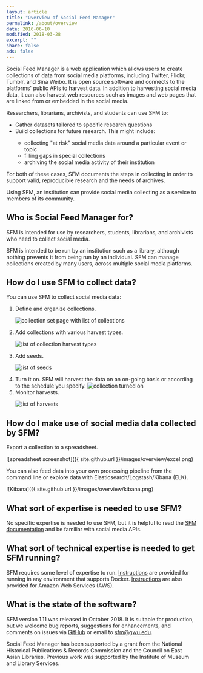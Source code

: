 ```yaml
---
layout: article
title: "Overview of Social Feed Manager"
permalink: /about/overview
date: 2016-06-10
modified: 2018-03-28
excerpt: ""
share: false
ads: false
---
```


Social Feed Manager is a web application which allows users to create collections of data from social media platforms, 
including Twitter, Flickr, Tumblr, and Sina Weibo. It is open source software and connects to the platforms' public APIs to harvest data. In addition to harvesting social media data, it can also harvest web resources such as images and web pages that are linked from or embedded in the social media.
 
Researchers, librarians, archivists, and students can use SFM to:

<ul>
<li>Gather datasets tailored to specific research questions</li>
<li> Build collections for future research. This might include:</li>
  <ul>
  <li>collecting "at risk" social media data around a particular event or topic</li>
  <li>filling gaps in special collections</li>
  <li> archiving the social media activity of their institution</li>
  </ul>
</ul>

For both of these cases, SFM documents the steps in collecting in order to support valid, reproducible research and the needs of archives.

Using SFM, an institution can provide social media collecting as a service to members of its community.

Who is Social Feed Manager for?
-------------------------------
SFM is intended for use by researchers, students, librarians, and archivists who need to collect social media. 

SFM is intended to be run by an institution such as a library, although nothing prevents it from being run by an individual. SFM can manage collections created by many users, across multiple social media platforms.

How do I use SFM to collect data?
--------------------
You can use SFM to collect social media data:

<ol>
<li>Define and organize collections.
<p><img src="{{ site.github.url }}/images/overview/collection_set_multi.png" alt="collection set page with list of collections"></p></li>
<li> Add collections with various harvest types.
<p><img src="{{ site.github.url }}/images/overview/collection_types.png" alt="list of collection harvest types"></p></li>
<li>Add seeds.
<p><img src="{{ site.github.url }}/images/overview/seeds.png" alt="list of seeds"></p></li>
<li>Turn it on.  SFM will harvest the data on an on-going basis or according to the schedule you specify.
<img src="{{ site.github.url }}/images/overview/collection.png" alt="collection turned on"></li>
<li>Monitor harvests.
<p><img src="{{ site.github.url }}/images/overview/harvests.png" alt="list of harvests"></p></li>
</ol>


How do I make use of social media data collected by SFM?
--------------------------------------------------------
Export a collection to a spreadsheet.

![spreadsheet screenshot]({{ site.github.url }}/images/overview/excel.png)

You can also feed data into your own processing pipeline from the command line or explore data with Elasticsearch/Logstash/Kibana (ELK).


![Kibana]({{ site.github.url }}/images/overview/kibana.png)

What sort of expertise is needed to use SFM?
--------------------------------------------
No specific expertise is needed to use SFM, but it is helpful to read the [SFM documentation](https://sfm.readthedocs.org) and be familiar with social media APIs.

What sort of technical expertise is needed to get SFM running?
--------------------------------------------------------------
SFM requires some level of expertise to run.  [Instructions](https://sfm.readthedocs.io/en/latest/install.html) are provided for running in any environment that supports Docker.  [Instructions](https://sfm.readthedocs.io/en/latest/install.html#amazon-ec2-installation) are also provided for Amazon Web Services (AWS).

What is the state of the software?
----------------------------------
SFM version 1.11 was released in October 2018.  It is suitable for production, but we welcome bug reports, suggestions for enhancements, and comments on issues via [GitHub](https://github.com/gwu-libraries/sfm-ui/issues) or email to sfm@gwu.edu.


Social Feed Manager has been supported by a grant from the National Historical Publications & Records Commission and the Council on East Asian Libraries. Previous work was supported by the Institute of Museum and Library Services.  
